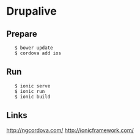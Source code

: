 # Drupalive

## Prepare
```
   $ bower update
   $ cordova add ios
```

## Run
```
   $ ionic serve
   $ ionic run
   $ ionic build
```

## Links
http://ngcordova.com/
http://ionicframework.com/
